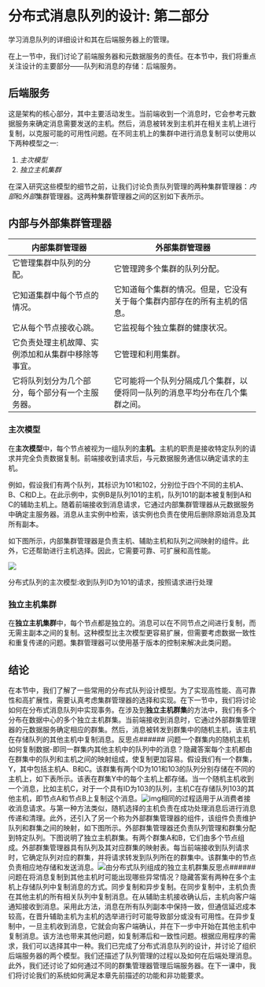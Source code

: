 # 分布式消息队列的设计: 第二部分

学习消息队列的详细设计和其在后端服务器上的管理。

在上一节中，我们讨论了前端服务器和元数据服务的责任。在本节中，我们将重点关注设计的主要部分——队列和消息的存储：后端服务。

## 后端服务

这是架构的核心部分，其中主要活动发生。当前端收到一个消息时，它会参考元数据服务来确定消息需要发送的主机。然后，消息被转发到主机并在相关主机上进行复制，以克服可能的可用性问题。在不同主机上的集群中进行消息复制可以使用以下两种模型之一:

1. *主次模型*
2. *独立主机集群*

在深入研究这些模型的细节之前，让我们讨论负责队列管理的两种集群管理器：*内部*和*外部*集群管理器。这两种集群管理器之间的区别如下表所示。

## 内部与外部集群管理器

 | **内部集群管理器** | **外部集群管理器** |
| -------------------- | -------------------- |
| 它管理集群中队列的分配。 | 它管理跨多个集群的队列分配。 |
| 它知道集群中每个节点的情况。 | 它知道每个集群的情况。但是，它没有关于每个集群内部存在的所有主机的信息。 |
| 它从每个节点接收心跳。  | 它监视每个独立集群的健康状况。 |
| 它负责处理主机故障、实例添加和从集群中移除等事宜。 | 它管理和利用集群。 |
| 它将队列划分为几个部分，每个部分有一个主服务器。 | 它可能将一个队列分隔成几个集群，以便将同一队列的消息平均分布在几个集群之间。 |

### 主次模型

在**主次模型**中，每个节点被视为一组队列的**主机**。主机的职责是接收特定队列的请求并完全负责数据复制。前端接收到请求后，与元数据服务通信以确定请求的主机。

例如，假设我们有两个队列，其标识为101和102，分别位于四个不同的主机A、B、C和D上。在此示例中，实例B是队列101的主机，队列101的副本被复制到A和C的辅助主机上。随着前端接收到消息请求，它通过内部集群管理器从元数据服务中确定主服务器。消息从主实例中检索，该实例也负责在使用后删除原始消息及其所有副本。

如下图所示，内部集群管理器是负责主机、辅助主机和队列之间映射的组件。此外，它还帮助进行主机选择。因此，它需要可靠、可扩展和高性能。

![](/img/17-Distributed%20Messaging%20Queue/PrimarySecondaryModelOfDistributedQueue.png)

分布式队列的主次模型:收到队列ID为101的请求，按照请求进行处理

### 独立主机集群

在**独立主机集群**中，每个节点都是独立的。消息可以在不同节点之间进行复制，而无需主副本之间的复制。这种模型比主次模型更容易扩展，但需要考虑数据一致性和重复传递的问题。集群管理器可以使用基于版本的控制来解决此类问题。

## 结论

在本节中，我们了解了一些常用的分布式队列设计模型。为了实现高性能、高可靠性和高扩展性，需要认真考虑集群管理器的选择和实现。在下一节中，我们将讨论如何在分布式消息队列中实现事务。在涉及到**独立主机群集**的方法中，我们有多个分布在数据中心的多个独立主机群集。当前端接收到消息时，它通过外部群集管理器的元数据服务确定相应的群集。然后，消息被转发到群集中的随机主机，该主机在存储队列的其他主机中复制消息。反思点###### 问题一个群集内的随机主机如何复制数据-即同一群集内其他主机中的队列中的消息？隐藏答案每个主机都由在群集中的队列和主机之间的映射组成，使复制更加容易。假设我们有一个群集，Y，其中包括主机A、B和C。该群集有两个ID为101和103的队列分别存储在不同的主机上，如下表所示。该表在群集Y中的每个主机上都存储。当一个随机主机收到一个消息，比如主机C，对于一个具有ID为103的队列，主机C在存储队列103的其他主机，即节点A和节点B上复制这个消息。![img](/img/17-Distributed%20Messaging%20Queue/nodeTable.png)相同的过程适用于从消费者接收消息请求。与第一种方法类似，随机选择的主机负责在成功处理消息后进行消息传递和清理。此外，还引入了另一个称为外部群集管理器的组件，该组件负责维护队列和群集之间的映射，如下图所示。外部群集管理器还负责队列管理和群集分配到特定队列。下图说明了独立主机群集。有两个群集A和B，它们由多个节点组成。外部群集管理器具有队列及其对应群集的映射表。每当前端接收到队列请求时，它确定队列对应的群集，并将请求转发到队列所在的群集中。该群集中的节点负责相应地存储和发送消息。![](/img/17-Distributed%20Messaging%20Queue/AClusterOfIndependentHosts.png)由分布式队列组成的独立主机群集反思点###### 问题在将消息复制到其他主机时可能出现哪些异常情况？隐藏答案有两种在多个主机上存储队列中复制消息的方式。同步复制和异步复制。在同步复制中，主机负责在其他主机的所有相关队列中复制消息。在从辅助主机接收确认后，主机向客户端通知接收到消息。采用此方法，消息在所有队列副本中保持一致，但通信延迟成本较高，在晋升辅助主机为主机的选举进行时可能导致部分或没有可用性。在异步复制中，一旦主机收到消息，它就会向客户端确认，并在下一步中开始在其他主机中复制消息。该方法也带来其他问题，如复制滞后和一致性问题。根据应用程序的需求，我们可以选择其中一种。我们已完成了分布式消息队列的设计，并讨论了组织后端服务器的两个模型。我们还描述了队列管理的过程以及如何在后端处理消息。此外，我们还讨论了如何通过不同的群集管理器管理后端服务器。在下一课中，我们将讨论我们的系统如何满足本章先前描述的功能和非功能要求。